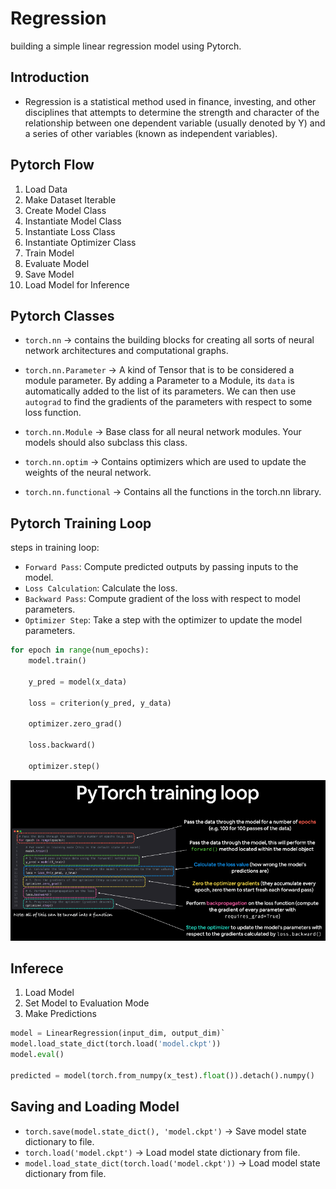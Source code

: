 # Regression
building a simple linear regression model using Pytorch.

## Introduction

- Regression is a statistical method used in finance, investing, and other disciplines that attempts to determine the strength and character of the relationship between one dependent variable (usually denoted by Y) and a series of other variables (known as independent variables).

## Pytorch Flow

1. Load Data
2. Make Dataset Iterable
3. Create Model Class
4. Instantiate Model Class
5. Instantiate Loss Class
6. Instantiate Optimizer Class
7. Train Model
8. Evaluate Model
9. Save Model
10. Load Model for Inference

## Pytorch Classes

- `torch.nn` -> contains the building blocks for creating all sorts of neural network architectures and computational graphs.

- `torch.nn.Parameter` -> A kind of Tensor that is to be considered a module parameter. By adding a Parameter to a Module, its `data` is automatically added to the list of its parameters. We can then use `autograd` to find the gradients of the parameters with respect to some loss function.

- `torch.nn.Module` -> Base class for all neural network modules. Your models should also subclass this class.

- `torch.nn.optim` -> Contains optimizers which are used to update the weights of the neural network.

- `torch.nn.functional` -> Contains all the functions in the torch.nn library.

## Pytorch Training Loop

steps in training loop:

- `Forward Pass`: Compute predicted outputs by passing inputs to the model.
- `Loss Calculation`: Calculate the loss.
- `Backward Pass`: Compute gradient of the loss with respect to model parameters.
- `Optimizer Step`: Take a step with the optimizer to update the model parameters.

```python
for epoch in range(num_epochs):
    model.train()

    y_pred = model(x_data)

    loss = criterion(y_pred, y_data)

    optimizer.zero_grad()

    loss.backward()

    optimizer.step()
``` 

![Training Loop](../images/train_loop.png)

## Inferece

1. Load Model
2. Set Model to Evaluation Mode
3. Make Predictions

```python
model = LinearRegression(input_dim, output_dim)`
model.load_state_dict(torch.load('model.ckpt'))
model.eval()

predicted = model(torch.from_numpy(x_test).float()).detach().numpy()
``` 

## Saving and Loading Model

- `torch.save(model.state_dict(), 'model.ckpt')` -> Save model state dictionary to file.
- `torch.load('model.ckpt')` -> Load model state dictionary from file.
- `model.load_state_dict(torch.load('model.ckpt'))` -> Load model state dictionary from file.